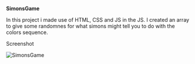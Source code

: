 **SimonsGame**


In this project i made use of HTML, CSS and JS in the JS. 
I created an array to give some randomnes for what simons might tell you to do with the colors sequence.

Screenshot

![SimonsGame](https://github.com/Elswee13/MyHTMLProjects/assets/77897104/f0c8e165-c4de-4c52-9fb7-31448d1f7211)
